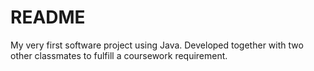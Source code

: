# README
My very first software project using Java. Developed together with two other classmates to fulfill a coursework requirement.
